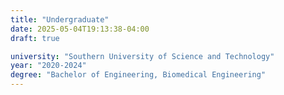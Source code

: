 ```yaml
---
title: "Undergraduate"
date: 2025-05-04T19:13:38-04:00
draft: true

university: "Southern University of Science and Technology"
year: "2020-2024"
degree: "Bachelor of Engineering, Biomedical Engineering"
---
```

